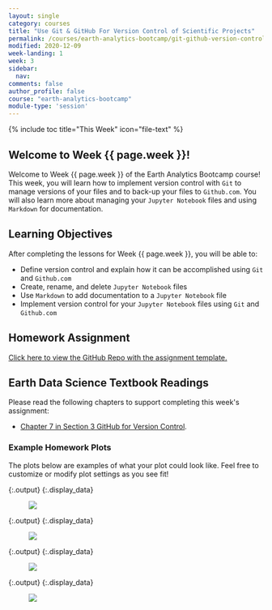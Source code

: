 ```yaml
---
layout: single
category: courses
title: "Use Git & GitHub For Version Control of Scientific Projects"
permalink: /courses/earth-analytics-bootcamp/git-github-version-control/
modified: 2020-12-09
week-landing: 1
week: 3
sidebar:
  nav:
comments: false
author_profile: false
course: "earth-analytics-bootcamp"
module-type: 'session'
---
```

{% include toc title="This Week" icon="file-text" %}

<div class="notice--info" markdown="1">

## <i class="fa fa-ship" aria-hidden="true"></i> Welcome to Week {{ page.week }}!

Welcome to Week {{ page.week }} of the Earth Analytics Bootcamp course! This week, you will learn how to implement version control with `Git` to manage versions of your files and to back-up your files to `Github.com`. You will also learn more about managing your `Jupyter Notebook` files and using `Markdown` for documentation.

## <i class="fa fa-graduation-cap" aria-hidden="true"></i> Learning Objectives

After completing the lessons for Week {{ page.week }}, you will be able to:

* Define version control and explain how it can be accomplished using `Git` and `Github.com`
* Create, rename, and delete `Jupyter Notebook` files
* Use `Markdown` to add documentation to a `Jupyter Notebook` file
* Implement version control for your `Jupyter Notebook` files using `Git` and `Github.com`

## <i class="fa fa-pencil-square-o" aria-hidden="true"></i> Homework Assignment

<a href="https://github.com/earthlab-education/bootcamp-2020-03-github-template" target="_blank">Click here to view the GitHub Repo with the assignment template. </a>


## <i class="fa fa-book"></i> Earth Data Science Textbook Readings

Please read the following chapters to support completing this week's assignment:

* <a href="https://www.earthdatascience.org/courses/intro-to-earth-data-science/git-github/version-control/">Chapter 7 in Section 3 GitHub for Version Control</a>.

</div>

### Example Homework Plots

The plots below are examples of what your plot could look like. Feel free to customize or modify plot settings as you see fit! 





{:.output}
{:.display_data}

<figure>

<img src = "{{ site.url }}/images/courses/ea-bootcamp/03-git-version-control/2018-07-25-git-github-version-control-landing-page/2018-07-25-git-github-version-control-landing-page_4_0.png">

</figure>





{:.output}
{:.display_data}

<figure>

<img src = "{{ site.url }}/images/courses/ea-bootcamp/03-git-version-control/2018-07-25-git-github-version-control-landing-page/2018-07-25-git-github-version-control-landing-page_5_0.png">

</figure>





{:.output}
{:.display_data}

<figure>

<img src = "{{ site.url }}/images/courses/ea-bootcamp/03-git-version-control/2018-07-25-git-github-version-control-landing-page/2018-07-25-git-github-version-control-landing-page_6_0.png">

</figure>






{:.output}
{:.display_data}

<figure>

<img src = "{{ site.url }}/images/courses/ea-bootcamp/03-git-version-control/2018-07-25-git-github-version-control-landing-page/2018-07-25-git-github-version-control-landing-page_8_0.png">

</figure>





